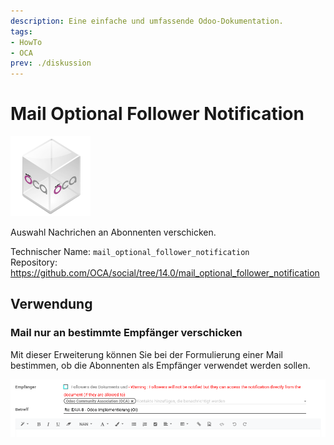 ```yaml
---
description: Eine einfache und umfassende Odoo-Dokumentation.
tags:
- HowTo
- OCA
prev: ./diskussion
---
```

# Mail Optional Follower Notification
![icon_oca_app](assets/icon_oca_app.png)

Auswahl Nachrichen an Abonnenten verschicken.

Technischer Name: `mail_optional_follower_notification`\
Repository: <https://github.com/OCA/social/tree/14.0/mail_optional_follower_notification>

## Verwendung

### Mail nur an bestimmte Empfänger verschicken

Mit dieser Erweiterung können Sie bei der Formulierung einer Mail bestimmen, ob die Abonnenten als Empfänger verwendet werden sollen.

![](assets/Mail%20optional%20follower%20notification.png)